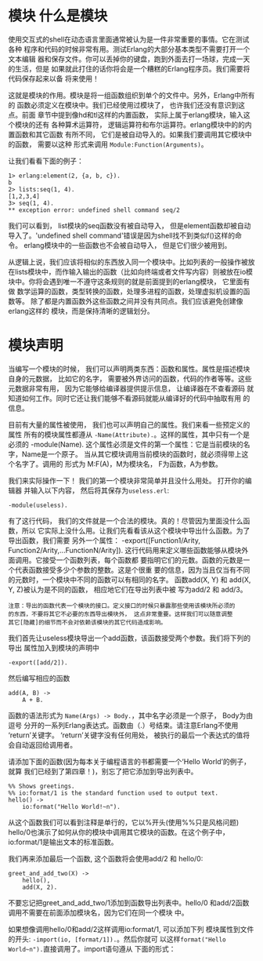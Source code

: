 模块
什么是模块
=========

使用交互式的shell在动态语言里面通常被认为是一件非常重要的事情。它在测试各种
程序和代码的时候非常有用。测试Erlang的大部分基本类型不需要打开一个文本编辑
器和保存文件。你可以丢掉你的键盘，跑到外面去打一场球，完成一天的生活，但是
如果就此打住的话你将会是一个糟糕的Erlang程序员。我们需要将代码保存起来以备
将来使用！

这就是模块的作用。模块是将一组函数组织到单个的文件中。另外，Erlang中所有的
函数必须定义在模块中。我们已经使用过模块了， 也许我们还没有意识到这点。前面
章节中提到像hd和tl这样的内置函数， 实际上属于erlang模块，输入这个模块的还有
各种算术运算符， 逻辑运算符和布尔运算符。erlang模块中的的内置函数和其它函数
有所不同， 它们是被自动导入的。如果我们要调用其它模块中的函数， 需要以这种
形式来调用 `Module:Function(Arguments)`。

让我们看看下面的例子：

```
1> erlang:element(2, {a, b, c}).
b
2> lists:seq(1, 4).
[1,2,3,4]
3> seq(1, 4).
** exception error: undefined shell command seq/2
```
我们可以看到， list模块的seq函数没有被自动导入， 但是element函数却被自动
导入了。'undefined shell command'错误是因为shell找不到类似f()这样的命令。
erlang模块中的一些函数也不会被自动导入， 但是它们很少被用到。

从逻辑上说，我们应该将相似的东西放入同一个模块中。比如列表的一般操作被放
在lists模块中，而作输入输出的函数（比如向终端或者文件写内容）则被放在io模
块中。你将会遇到唯一不遵守这条规则的就是前面提到的erlang模块， 它里面有做
数学运算的函数，类型转换的函数，处理多进程的函数，处理虚拟机设置的函数等。
除了都是内置函数外这些函数之间并没有共同点。我们应该避免创建像erlang这样的
模块，而是保持清晰的逻辑划分。

模块声明
========

当编写一个模块的时候， 我们可以声明两类东西：函数和属性。属性是描述模块
自身的元数据， 比如它的名字， 需要被外界访问的函数，代码的作者等等。这些
元数据非常有用， 因为它能够给编译器提供提示信息， 让编译器在不查看源码
就知道如何工作。同时它还让我们能够不看源码就能从编译好的代码中抽取有用
的信息。

目前有大量的属性被使用， 我们也可以声明自己的属性。我们来看一些预定义的属性
所有的模块属性都遵从 `-Name(Attribute).`。这样的属性，其中只有一个是必须的
	-module(Name).
	这个属性必须是文件的第一个属性：它是当前模块的名字，Name是一个原子。
	当从其它模块调用当前模块的函数时，就必须得带上这个名字了。调用的
	形式为 M:F(A)，M为模块名， F为函数，A为参数。

我们来实际操作一下！ 我们的第一个模块非常简单并且没什么用处。 打开你的编辑器
并输入以下内容， 然后将其保存为`useless.erl`:

```
-module(useless).
```

有了这行代码， 我们的文件就是一个合法的模块。真的！尽管因为里面没什么函数，所以
它实际上没什么用。让我们先看看该从这个模块中导出什么函数。为了导出函数，我们需要
另外一个属性：
	-export([Function1/Arity, Function2/Arity,...FunctionN/Arity]).
	这行代码用来定义哪些函数能够从模块外面调用。它接受一个函数列表，每个函数都
	要指明它们的元数。函数的元数是一个代表函数接受多少个参数的整数。这是个很重
	要的信息，因为当且仅当有不同的元数时，一个模块中不同的函数可以有相同的名字。
	函数add(X, Y) 和 add(X, Y, Z)被认为是不同的函数， 相应地它们在导出列表中被
	写为add/2 和 add/3。

```
注意：导出的函数代表一个模块的接口。定义接口的时候只暴露那些使用该模块所必须的
的东西，不要将其它不必要的东西导出模块外， 这点非常重要。这样我们可以随意调整
其它[隐藏]的细节而不会对依赖该模块的其它代码造成影响。
```
我们首先让useless模块导出一个add函数，该函数接受两个参数。我们将下列的导出
属性加入到模块的声明中

```
-export([add/2]).
```
然后编写相应的函数

```
add(A, B) ->
	A + B.
```
函数的语法形式为 `Name(Args) -> Body.`，其中名字必须是一个原子， Body为由逗号
分开的一系列Erlang表达式。函数由（.）号结束。请注意Erlang不使用 ‘return’关键字。
‘return’关键字没有任何用处， 被执行的最后一个表达式的值将会自动返回给调用者。

请添加下面的函数(因为每本关于编程语言的书都需要一个‘Hello World’的例子，就算
我们已经到了第四章！)，别忘了把它添加到导出列表中。

```
%% Shows greetings.
%% io:format/1 is the standard function used to output text.
hello() -> 
	io:format("Hello World!~n").
```
从这个函数我们可以看到注释是单行的，它以%开头(使用%%只是风格问题)
hello/0也演示了如何从你的模块中调用其它模块的函数。在这个例子中，
io:format/1是输出文本的标准函数。

我们再来添加最后一个函数, 这个函数将会使用add/2 和 hello/0:

```
greet_and_add_two(X) ->
	hello(),
	add(X, 2).
```
不要忘记把greet_and_add_two/1添加到函数导出列表中。hello/0
和add/2函数调用不需要在前面添加模块名，因为它们在同一个模块
中。

如果想像调用hello/0和add/2这样调用io:format/1, 可以添加下列
模块属性到文件的开头: `-import(io, [format/1]).`。然后你就可
以这样`format("Hello World~n").`直接调用了。import语句遵从
下面的形式：









































